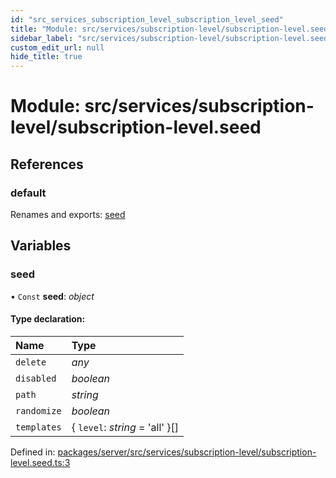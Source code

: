```yaml
---
id: "src_services_subscription_level_subscription_level_seed"
title: "Module: src/services/subscription-level/subscription-level.seed"
sidebar_label: "src/services/subscription-level/subscription-level.seed"
custom_edit_url: null
hide_title: true
---
```


# Module: src/services/subscription-level/subscription-level.seed

## References

### default

Renames and exports: [seed](src_services_subscription_level_subscription_level_seed.md#seed)

## Variables

### seed

• `Const` **seed**: *object*

#### Type declaration:

Name | Type |
:------ | :------ |
`delete` | *any* |
`disabled` | *boolean* |
`path` | *string* |
`randomize` | *boolean* |
`templates` | { `level`: *string* = 'all' }[] |

Defined in: [packages/server/src/services/subscription-level/subscription-level.seed.ts:3](https://github.com/xr3ngine/xr3ngine/blob/7650c2bea/packages/server/src/services/subscription-level/subscription-level.seed.ts#L3)
